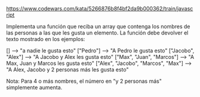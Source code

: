 https://www.codewars.com/kata/5266876b8f4bf2da9b000362/train/javascript

Implementa una función que reciba un array que contenga los nombres de las personas a las que les gusta un elemento. La función debe devolver el texto mostrado en los ejemplos:


[]                                -->  "a nadie le gusta esto"
["Pedro"]                         -->  "A Pedro le gusta esto"
["Jacobo", "Alex"]                -->  "A Jacobo y Alex les gusta esto"
["Max", "Juan", "Marcos"]         -->  "A Max, Juan y Marcos les gusta esto"
["Alex", "Jacobo", "Marcos", "Max"]  -->  "A Alex, Jacobo y 2 personas más les gusta esto"

Nota: Para 4 o más nombres, el número en "y 2 personas más" simplemente aumenta.

